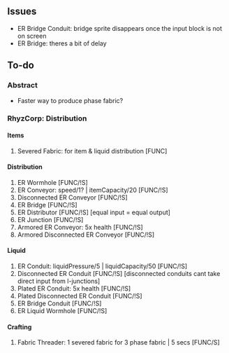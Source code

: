 ## Issues
- ER Bridge Conduit: bridge sprite disappears once the input block is not on screen
- ER Bridge: theres a bit of delay

## To-do

### Abstract
- Faster way to produce phase fabric?

### RhyzCorp: Distribution

#### Items
1) Severed Fabric: for item & liquid distribution [FUNC]

#### Distribution
1) ER Wormhole [FUNC/!S]
2) ER Conveyor: speed/1? | itemCapacity/20 [FUNC/!S]
3) Disconnected ER Conveyor [FUNC/!S]
4) ER Bridge [FUNC/!S]
5) ER Distributor [FUNC/!S] [equal input = equal output]
6) ER Junction [FUNC/!S]
7) Armored ER Conveyor: 5x health [FUNC/!S]
8) Armored Disconnected ER Conveyor [FUNC/!S]

#### Liquid
1) ER Conduit: liquidPressure/5 | liquidCapacity/50 [FUNC/!S]
2) Disconnected ER Conduit [FUNC/!S] [disconnected conduits cant take direct input from l-junctions]
3) Plated ER Conduit: 5x health [FUNC/!S]
4) Plated Disconnected ER Conduit [FUNC/!S]
5) ER Bridge Conduit [FUNC/!S]
6) ER Liquid Wormhole [FUNC/!S]

#### Crafting
1) Fabric Threader: 1 severed fabric for 3 phase fabric | 5 secs [FUNC/S]
